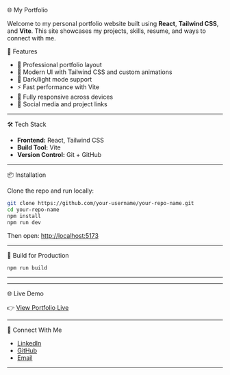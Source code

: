 🌐 My Portfolio

Welcome to my personal portfolio website built using **React**, **Tailwind CSS**, and **Vite**. This site showcases my projects, skills, resume, and ways to connect with me.

🚀 Features

- 💼 Professional portfolio layout
- 🎨 Modern UI with Tailwind CSS and custom animations
- 🌙 Dark/light mode support
- ⚡ Fast performance with Vite
- 📱 Fully responsive across devices
- 🔗 Social media and project links

---

🛠️ Tech Stack

- **Frontend:** React, Tailwind CSS
- **Build Tool:** Vite
- **Version Control:** Git + GitHub

---

📦 Installation

Clone the repo and run locally:

```bash
git clone https://github.com/your-username/your-repo-name.git
cd your-repo-name
npm install
npm run dev
````

Then open: [http://localhost:5173](http://localhost:5173)

---

🔧 Build for Production

```bash
npm run build
```

---



---

🌐 Live Demo

👉 [View Portfolio Live](https://prema-portfolio.vercel.app/)

---

🤝 Connect With Me

* [LinkedIn](https://linkedin.com/in/your-profile)
* [GitHub](https://github.com/your-username)
* [Email](mailto:your.email@example.com)

---
